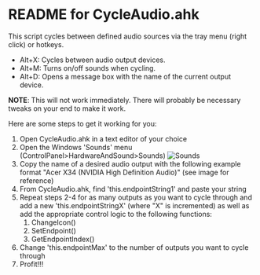 # README for CycleAudio.ahk
This script cycles between defined audio sources via the tray menu (right click) or hotkeys.
* Alt+X: Cycles between audio output devices.
* Alt+M: Turns on/off sounds when cycling.
* Alt+D: Opens a message box with the name of the current output device.

**NOTE**: This will not work immediately. There will probably be necessary tweaks on your end to make it work.

Here are some steps to get it working for you:
1. Open CycleAudio.ahk in a text editor of your choice
2. Open the Windows 'Sounds' menu (ControlPanel>HardwareAndSound>Sounds) ![Sounds](https://github.com/BrushWild/AHK/tree/master/ChangeAudioSources/images/Sounds.png)
3. Copy the name of a desired audio output with the following example format "Acer X34 (NVIDIA High Definition Audio)" (see image for reference)
4. From CycleAudio.ahk, find 'this.endpointString1' and paste your string
5. Repeat steps 2-4 for as many outputs as you want to cycle through and add a new 'this.endpointStringX' (where "X" is incremented) as well as add the appropriate control logic to the following functions:
   1. ChangeIcon()
   2. SetEndpoint()
   3. GetEndpointIndex()
6. Change 'this.endpointMax' to the number of outputs you want to cycle through
7. Profit!!! 
